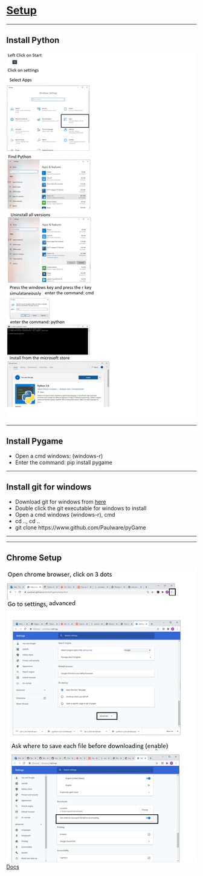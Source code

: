 
<h1><a href="#Setup">Setup</a></h1>
<hr>
<h2>Install Python</h2>
<img src="howInstallPython.jpg">
<hr>
<h2>Install Pygame</h2>
<ul>
   <li>Open a cmd windows: (windows-r)</li>
   <li>Enter the command: pip install pygame</li>
</ul>
<hr>
<h2>Install git for windows</h2>
<ul>  
   <li>Download git for windows from <a href="https://github.com/git-for-windows/git/releases/download/v2.28.0.windows.1/Git-2.28.0-64-bit.exe">here</a>
   <li>Double click the git executable for windows to install</li>
   <li>Open a cmd windows (windows-r), cmd </li>
   <li>cd .., cd ..</li>
   <li>git clone https://www.github.com/Paulware/pyGame</li>
</ul>
<hr>
<hr>
<h2>Chrome Setup</h2>
<img src="chromeSetup.jpg"><br>
<a href="http://Paulware.github.io/blocklyPygame/index.html">Docs</a>

       
       